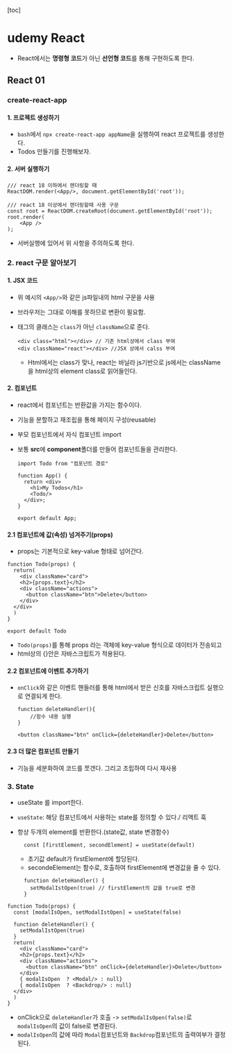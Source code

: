 [toc]
# udemy React

- React에서는 **명령형 코드**가 아닌 **선언형 코드**를 통해 구현하도록 한다.

## React 01
### create-react-app
#### 1. 프로젝트 생성하기

- `bash`에서 `npx create-react-app appName`을 실행하여 react 프로젝트를 생성한다.
- Todos 만들기를 진행해보자.

#### 2. 서버 실행하기

```react
/// react 18 이하에서 렌더링할 때
ReactDOM.render(<App/>, document.getElementById('root'));

/// react 18 이상에서 렌더링할때 사용 구문
const root = ReactDOM.createRoot(document.getElementById('root'));
root.render(
    <App />
);
```

- 서버실행에 있어서 위 사항을 주의하도록 한다.

### 2. react 구문 알아보기

#### 1. JSX 코드

- 위 예시의 `<App/>`와 같은 js파일내의 html 구문을 사용

- 브라우저는 그대로 이해를 못하므로 변환이 필요함.

- 태그의 클래스는 `class`가 아닌 `className`으로 준다.

  ```react
  <div class="html"></div> // 기존 html상에서 class 부여
  <div className="react"></div> //JSX 상에서 calss 부여
  ```

  - Html에서는 class가 맞나, react는 바닐라 js기반으로 js에서는 className을 html상의 element class로 읽어들인다.

#### 2. 컴포넌트

- react에서 컴포넌트는 반환값을 가지는 함수이다.

- 기능을 분할하고 재조립을 통해 페이지 구성(reusable)

- 부모 컴포넌트에서 자식 컴포넌트 import

- 보통 **src**에 **component**폴더를 만들어 컴포넌트들을 관리한다.

  ```react
  import Todo from "컴포넌트 경로"
  
  function App() {
    return <div>
      <h1>My Todos</h1>
      <Todo/>
    </div>;
  }
  
  export default App;
  ```

#### 2.1 컴포넌트에 값(속성) 넘겨주기(props)

- props는 기본적으로 key-value 형태로 넘어간다.

```react
function Todo(props) {
  return(
    <div className="card">
    <h2>{props.text}</h2>
    <div className="actions">
      <button className="btn">Delete</button>
    </div>
  </div>
  )
}

export default Todo
```

- `Todo(props)`를 통해 props 라는 객체에 key-value 형식으로 데이터가 전송되고
- html상의 {}안은 자바스크립트가 적용된다.

#### 2.2 컴포넌트에 이벤트 추가하기

- `onClick`와 같은 이벤트 핸들러를 통해 html에서 받은 신호를 자바스크립트 실행으로 연결되게 한다.

  ```react
  function deleteHandler(){
      //함수 내용 실행
  }
  
  <button className="btn" onClick={deleteHandler}>Delete</button>
  
  ```

#### 2.3 더 많은 컴포넌트 만들기

- 기능을 세분화하여 코드를 쪼갠다. 그리고 조립하여 다시 재사용

#### 

### 3. State

- useState 를 import한다.

- `useState`: 해당 컴포넌트에서 사용하는 state를 정의할 수 있다./ 리액트 훅

- 항상 두개의 element를 반환한다.(state값, state 변경함수)

  ```react
    const [firstElement, secondElement] = useState(default)
  ```

  - 초기값 default가 firstElement에 할당된다.
  - secondeElement는 함수로, 호출하여 firstElement에 변경값을 줄 수 있다.

  ```react
    function deleteHandler() {
      setModalIstOpen(true) // firstElement의 값을 true로 변경
    }
  ```

```react
function Todo(props) {
  const [modalIsOpen, setModalIstOpen] = useState(false)
  
  function deleteHandler() {
    setModalIstOpen(true)
  }
  return(
    <div className="card">
    <h2>{props.text}</h2>
    <div className="actions">
      <button className="btn" onClick={deleteHandler}>Delete</button>
    </div>
    { modalIsOpen  ? <Modal/> : null}
    { modalIsOpen  ? <Backdrop/> : null}
  </div>
  )
}
```

- onClick으로 `deleteHandler`가 호출 -> `setModalIsOpen(false)`로 `modalIsOpen`의 값이 false로 변경된다.
- `modalIsOpen`의 값에 따라 `Modal`컴포넌트와 `Backdrop`컴포넌트의 출력여부가 결정된다.
